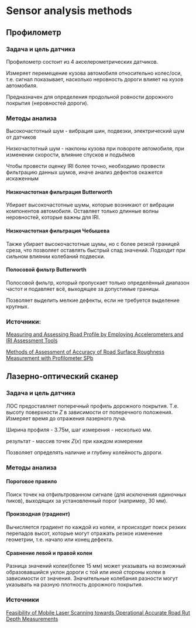 # Sensor analysis methods

## Профилометр

### Задача и цель датчика

Профилометр состоит из 4 акселерометрических датчиков.

Измеряет перемещение кузова автомобиля относительно колес/оси, т.е. сигнал показывает, насколько неровность дороги влияет на кузов автомобиля.

Предназначен для определения продольной ровности дорожного покрытия (неровностей дороги).

### Методы анализа

Высокочастотный шум - вибрация шин, подвезки, электрический шум от датчиков

Низкочастотный шум - наклоны кузова при повороте автомобиля, при изменении скорости, влияние спусков и подъёмов

Чтобы провести оценку IRI более точно, необходимо провести фильтрацию данных шумов, иначе анализ дефектов окажется искаженным

#### Низкочастотная фильтрация Butterworth

Убирает высокочастотные шумы, которые возникают от вибрации компонентов автомобиля. Оставляет только длинные волны неровностей, которые важны для IRI.

#### Низкочастотная фильтрация Чебышева

Также убирает высокочастотные шумы, но с более резкой границей среза, что позволяет оставлять быстрый спад значений. Подходит при сильном влиянии колебаний подвески.

#### Полосовой фильтр Butterworth

Полосовой фильтр, который пропускает только определённый диапазон частот и подавляет всё, выходящее за допустимые границы.

Позволяет выделить мелкие дефекты, если не требуется выделение крупных.

### Источники:

[Measuring and Assessing Road Profile by Employing Accelerometers and IRI Assessment Tools](https://www.researchgate.net/publication/336275651_Measuring_and_Assessing_Road_Profile_by_Employing_Accelerometers_and_IRI_Assessment_Tools)

[Methods of Assessment of Accuracy of Road Surface Roughness Measurement with Profilometer SPb](https://www.sciencedirect.com/science/article/pii/S2352146517300698)



## Лазерно-оптический сканер

### Задача и цель датчика

ЛОС предоставляет поперечный профиль дорожного покрытия. Т.е. высоту поверхности $Z$ в зависимости от поперечного положения. Измеряет время до отражения лазерного луча.

Ширина профиля - 3.75м, шаг измерения - несколько мм.

результат - массив точек $Z(x)$ при каждом измерении   

Позволяет определять наличие и глубину колейность дороги. 

### Методы анализа

#### Пороговое правило

Поиск точек на отфильтрованном сигнале (для исключения одиночных пиков), выходящих за установленный порог (например, 30 мм).

#### Производная (градиент)

Вычисляется градиент по каждой из колеи, и  происходит поиск резких перепадов высот, которые могут отражать резкое изменение геометрии, т.е. начало или конец дефекта.



#### Сравнение левой и правой колеи

Разница значений колеи(более 15 мм) может указывать на возможный образовавшийся уклон дороги с той или иной стороны колеи в зависимости от значения. Значительные колебания разности могут указывать на разную плотность дорожного покрытия.

### Источники

[Feasibility of Mobile Laser Scanning towards Operational Accurate Road Rut Depth Measurements](https://pmc.ncbi.nlm.nih.gov/articles/PMC7914922)
